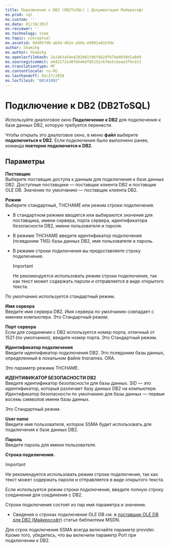 ```yaml
---
title: Подключение к DB2 (DB2ToSQL) | Документация Майкрософт
ms.prod: sql
ms.custom: ''
ms.date: 01/19/2017
ms.reviewer: ''
ms.technology: ssma
ms.topic: conceptual
ms.assetid: 9d485fd0-ab5d-402a-a59a-e9982a61b7de
author: Shamikg
ms.author: Shamikg
ms.openlocfilehash: 2a14b3a5de4292b01fd6fdb2df67bd4839d1a8d9
ms.sourcegitcommit: e042272a38fb646df05152c676e5cbeae3f9cd13
ms.translationtype: MT
ms.contentlocale: ru-RU
ms.lasthandoff: 04/27/2020
ms.locfileid: "68141092"
---
```

# <a name="connect-to-db2-db2tosql"></a>Подключение к DB2 (DB2ToSQL)
Используйте диалоговое окно **Подключение к DB2** для подключения к базе данных DB2, которую требуется перенести.  
  
Чтобы открыть это диалоговое окно, в меню **файл** выберите **подключиться к DB2**. Если подключение было выполнено ранее, команда **повторно подключится к DB2**.  
  
## <a name="options"></a>Параметры  
**Поставщик**  
Выберите поставщик доступа к данным для подключения к базе данных DB2. Доступные поставщики — поставщик клиента DB2 и поставщик OLE DB. Значение по умолчанию — поставщик клиента DB2.  
  
**Режим**  
Выберите стандартный, ТНСНАМЕ или режим строки подключения.  
  
-   В стандартном режиме вводятся или выбираются значения для поставщика, имени сервера, порта сервера, идентификатора безопасности DB2, имени пользователя и пароля.  
  
-   В режиме ТНСНАМЕ введите идентификатор подключения (псевдоним TNS) базы данных DB2, имя пользователя и пароль.  
  
-   В режиме строки подключения вы предоставляете строку подключения.  
  
    > [!IMPORTANT]  
    > Не рекомендуется использовать режим строки подключения, так как текст может содержать пароли и отправляется в виде открытого текста.  
  
По умолчанию используется стандартный режим.  
  
**Имя сервера**  
Введите имя сервера DB2. Имя сервера по умолчанию совпадает с именем компьютера. Это Стандартный режим.  
  
**Порт сервера**  
Если для соединения с DB2 используется номер порта, отличный от 1521 (по умолчанию), введите номер порта. Это Стандартный режим.  
  
**Идентификатор подключения**  
Введите идентификатор подключения DB2. Это псевдоним базы данных, определенный в локальном файле tnsnames. ORA.  
  
Это параметр режима ТНСНАМЕ.  
  
**ИДЕНТИФИКАТОР БЕЗОПАСНОСТИ DB2**  
Введите идентификатор безопасности для базы данных. SID — это идентификатор, который различает базу данных DB2 на компьютере. Идентификатор безопасности по умолчанию для базы данных — первые восемь символов имени базы данных.  
  
Это Стандартный режим.  
  
**User name**  
Введите имя пользователя, которое SSMA будет использовать для подключения к базе данных DB2.  
  
**Пароль**  
Введите пароль для имени пользователя.  
  
**Строка подключения.**  
> [!IMPORTANT]  
> Не рекомендуется использовать режим строки подключения, так как текст может содержать пароли и отправляется в виде открытого текста.  
  
Если используется режим строки подключения, введите полную строку соединения для соединения с DB2.  
  
Строки подключения состоят из пар имя параметра и значение.  
  
-   Сведения о строках подключения OLE DB см. в [поставщик OLE DB для DB2 (Майкрософт)](https://go.microsoft.com/fwlink/?LinkId=85640) статье библиотеки MSDN.  
  
Для строк подключения SSMA всегда включайте параметр provider. Кроме того, убедитесь, что вы включили параметр Port при подключении к DB2.  
  
